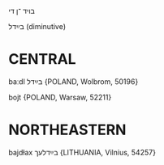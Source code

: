בויד
־ן
די

בײַדל
(diminutive)

CENTRAL
========

baːdl בײַדל {POLAND, Wolbrom, 50196}

bojt {POLAND, Warsaw, 52211}

NORTHEASTERN
==============

bajdɫax בײַדלעך {LITHUANIA, Vilnius, 54257}